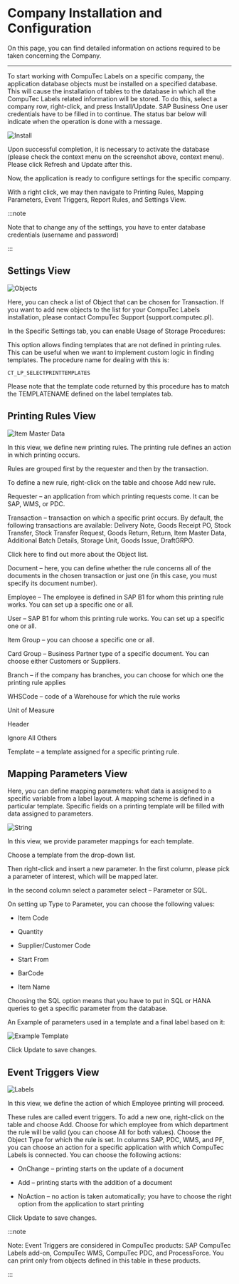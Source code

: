 # Company Installation and Configuration

On this page, you can find detailed information on actions required to be taken concerning the Company.

---

To start working with CompuTec Labels on a specific company, the application database objects must be installed on a specified database. This will cause the installation of tables to the database in which all the CompuTec Labels related information will be stored. To do this, select a company row, right-click, and press Install/Update. SAP Business One user credentials have to be filled in to continue. The status bar below will indicate when the operation is done with a message.

![Install](./media/labels-install-db-objects.png)

Upon successful completion, it is necessary to activate the database (please check the context menu on the screenshot above, context menu). Please click Refresh and Update after this.

Now, the application is ready to configure settings for the specific company.

With a right click, we may then navigate to Printing Rules, Mapping Parameters, Event Triggers, Report Rules, and Settings View.

:::note

Note that to change any of the settings, you have to enter database credentials (username and password)

:::

## Settings View

![Objects](./media/ct-labels-settings.png)

Here, you can check a list of Object that can be chosen for Transaction. If you want to add new objects to the list for your CompuTec Labels installation, please contact CompuTec Support (support.computec.pl).

In the Specific Settings tab, you can enable Usage of Storage Procedures:

This option allows finding templates that are not defined in printing rules. This can be useful when we want to implement custom logic in finding templates. The procedure name for dealing with this is:

```
CT_LP_SELECTPRINTTEMPLATES
```

Please note that the template code returned by this procedure has to match the TEMPLATENAME defined on the label templates tab.

## Printing Rules View

![Item Master Data](./media/ct-labels-printing-rules.png)

In this view, we define new printing rules. The printing rule defines an action in which printing occurs.

Rules are grouped first by the requester and then by the transaction.

To define a new rule, right-click on the table and choose Add new rule.

Requester – an application from which printing requests come. It can be SAP, WMS, or PDC.

Transaction – transaction on which a specific print occurs. By default, the following transactions are available: Delivery Note, Goods Receipt PO, Stock Transfer, Stock Transfer Request, Goods Return, Return, Item Master Data, Additional Batch Details, Storage Unit, Goods Issue, DraftGRPO.

Click here to find out more about the Object list.

Document – here, you can define whether the rule concerns all of the documents in the chosen transaction or just one (in this case, you must specify its document number).

Employee – The employee is defined in SAP B1 for whom this printing rule works. You can set up a specific one or all.

User – SAP B1 for whom this printing rule works. You can set up a specific one or all.

Item Group – you can choose a specific one or all.

Card Group – Business Partner type of a specific document. You can choose either Customers or Suppliers.

Branch – if the company has branches, you can choose for which one the printing rule applies

WHSCode – code of a Warehouse for which the rule works

Unit of Measure

Header

Ignore All Others

Template – a template assigned for a specific printing rule.

## Mapping Parameters View

Here, you can define mapping parameters: what data is assigned to a specific variable from a label layout. A mapping scheme is defined in a particular template. Specific fields on a printing template will be filled with data assigned to parameters.

![String](./media/ct-labels-mapping.png)

In this view, we provide parameter mappings for each template.

Choose a template from the drop-down list.

Then right-click and insert a new parameter. In the first column, please pick a parameter of interest, which will be mapped later.

In the second column select a parameter select – Parameter or SQL.

On setting up Type to Parameter, you can choose the following values:

 - Item Code

 - Quantity

 - Supplier/Customer Code

 - Start From

 - BarCode

 - Item Name

Choosing the SQL option means that you have to put in SQL or HANA queries to get a specific parameter from the database.

An Example of parameters used in a template and a final label based on it:

![Example Template](./media/example-template.jpg)

Click Update to save changes.

## Event Triggers View

![Labels](./media/ct-labels-triggers.png)

In this view, we define the action of which Employee printing will proceed.

These rules are called event triggers. To add a new one, right-click on the table and choose Add. Choose for which employee from which department the rule will be valid (you can choose All for both values). Choose the Object Type for which the rule is set. In columns SAP, PDC, WMS, and PF, you can choose an action for a specific application with which CompuTec Labels is connected. You can choose the following actions:

 - OnChange – printing starts on the update of a document

 - Add – printing starts with the addition of a document

 - NoAction – no action is taken automatically; you have to choose the right option from the application to start printing

Click Update to save changes.

:::note

Note: Event Triggers are considered in CompuTec products: SAP CompuTec Labels add-on, CompuTec WMS, CompuTec PDC, and ProcessForce. You can print only from objects defined in this table in these products.

:::
